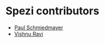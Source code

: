 <!--

This source file is part of the Spezi open-source project

SPDX-FileCopyrightText: 2022 Stanford University and the project authors (see CONTRIBUTORS.md)

SPDX-License-Identifier: MIT
   
-->

Spezi contributors
====================

* [Paul Schmiedmayer](https://github.com/PSchmiedmayer)
* [Vishnu Ravi](https://github.com/vishnuravi)
